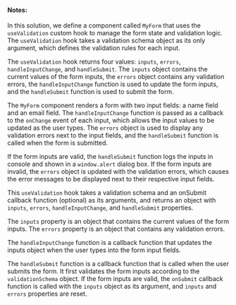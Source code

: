 #### Notes:
In this solution, we define a component called `MyForm` that uses the `useValidation` custom hook to manage the form state and validation logic. The `useValidation` hook takes a validation schema object as its only argument, which defines the validation rules for each input.

The `useValidation` hook returns four values: `inputs`, `errors`, `handleInputChange`, and `handleSubmit`. The `inputs` object contains the current values of the form inputs, the `errors` object contains any validation errors, the `handleInputChange` function is used to update the form inputs, and the `handleSubmit` function is used to submit the form.

The `MyForm` component renders a form with two input fields: a name field and an email field. The `handleInputChange` function is passed as a callback to the `onChange` event of each input, which allows the input values to be updated as the user types. The `errors` object is used to display any validation errors next to the input fields, and the `handleSubmit` function is called when the form is submitted.

If the form inputs are valid, the `handleSubmit` function logs the inputs in console and shown in a `window.alert` dialog box. If the form inputs are invalid, the `errors` object is updated with the validation errors, which causes the error messages to be displayed next to their respective input fields.

This `useValidation` hook takes a validation schema and an onSubmit callback function (optional) as its arguments, and returns an object with `inputs`, `errors`, `handleInputChange`, and `handleSubmit` properties.

The `inputs` property is an object that contains the current values of the form inputs. The `errors` property is an object that contains any validation errors.

The `handleInputChange` function is a callback function that updates the inputs object when the user types into the form input fields.

The `handleSubmit` function is a callback function that is called when the user submits the form. It first validates the form inputs according to the `validationSchema` object. If the form inputs are valid, the `onSubmit` callback function is called with the `inputs` object as its argument, and `inputs` and `errors` properties are reset.